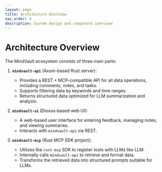 ```yaml
---
layout: page
title: Architecture Overview
nav_order: 4
description: System design and component overview
---
```


# Architecture Overview

The MindVault ecosystem consists of three main parts:

1.  **`mindvault-api`** (Axum-based Rust server):

    * Provides a REST + MCP-compatible API for all data operations, including comments, notes, and tasks.
    * Supports filtering data by keywords and time ranges.
    * Returns structured data optimized for LLM summarization and analysis.

2.  **`mindvault-ui`** (Dioxus-based web UI):

    * A web-based user interface for entering feedback, managing notes, and viewing summaries.
    * Interacts with `mindvault-api` via REST.

3.  **`mindvault-mcp`** (Rust MCP SDK project):

    * Utilizes the `rust-mcp` SDK to register tools with LLMs like LLM.
    * Internally calls `mindvault-api` to retrieve and format data.
    * Transforms the retrieved data into structured prompts suitable for LLMs.
